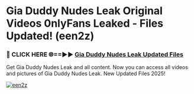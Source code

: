 # Gia Duddy Nudes Leak Original Videos 0nlyFans Leaked - Files Updated! (een2z)

<h3>🔴 CLICK HERE 🌐==►► <a href="https://tinyurl.com/yc6ubb5a" rel="nofollow">Gia Duddy Nudes Leak Updated Files</a></h3>

Get Gia Duddy Nudes Leak and all content. Now you can access all videos and pictures of Gia Duddy Nudes Leak. New Updated Files 2025!

[![een2z](https://i.imgur.com/7eu0CRL.gif)](https://tinyurl.com/yc6ubb5a)
